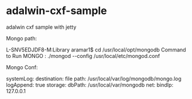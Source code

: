 # adalwin-cxf-sample
adalwin cxf sample with jetty 


Mongo path:

L-SNV5EDJDF8-M:Library aramar1$ cd /usr/local/opt/mongodb
Command to Run MONGO : ./mongod --config /usr/local/etc/mongod.conf 

Mongo Conf:

systemLog:
  destination: file
  path: /usr/local/var/log/mongodb/mongo.log
  logAppend: true
storage:
  dbPath: /usr/local/var/mongodb
net:
  bindIp: 127.0.0.1
